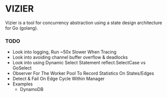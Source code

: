 # VIZIER
Vizier is a tool for concurrency abstraction using a state design architecture for Go (golang).

### TODO

- Look into logging, Run ~50x Slower When Tracing
- Look into avoiding channel buffer overflow & deadlocks
- Look into using Dynamic Select Statement reflect.SelectCase vs GoSelect
- Observer For The Worker Pool To Record Statistics On States/Edges
- Detect & Fail On Edge Cycle Within Manager
- Examples
    - DynamoDB